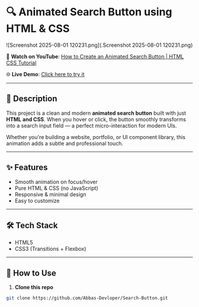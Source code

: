 # 🔍 Animated Search Button using HTML & CSS

![Screenshot 2025-08-01 120231.png](.Screenshot 2025-08-01 120231.png)


🎥 **Watch on YouTube**: [How to Create an Animated Search Button | HTML CSS Tutorial]()

🌐 **Live Demo**: [Click here to try it](https://Abbas-Devloper.github.io/Search-Button)

---

## 📌 Description

This project is a clean and modern **animated search button** built with just **HTML and CSS**. When you hover or click, the button smoothly transforms into a search input field — a perfect micro-interaction for modern UIs.

Whether you're building a website, portfolio, or UI component library, this animation adds a subtle and professional touch.

---

## ✨ Features

- Smooth animation on focus/hover
- Pure HTML & CSS (no JavaScript)
- Responsive & minimal design
- Easy to customize

---

## 🛠️ Tech Stack

- HTML5
- CSS3 (Transitions + Flexbox)

---

## 🚀 How to Use

1. **Clone this repo**
```bash
git clone https://github.com/Abbas-Devloper/Search-Button.git
